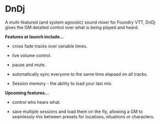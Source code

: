 # DnDj

A  multi-featured (and system agnostic) sound mixer for Foundry VTT, DnDj gives the GM detailed control over what is being played and heard.

**Features at launch include...**

- cross fade tracks over variable times. 

- live volume control.

- pause and mute.

- automatically sync everyone to the same time elapsed on all tracks. 

- Session memory - the ability to load your last mix.

**Upcoming features...**

- control who hears what. 

- save multiple sessions and load them on the fly, allowing a GM to seamlessly mix between presets for locations, situations or characters.  
